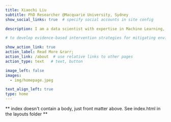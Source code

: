 ```yaml
---
title: Xiaochi Liu
subtitle: PhD Researcher @Macquarie University, Sydney
show_social_links: true  # specify social accounts in site config

description: I am a data scientist with expertise in Machine Learning, Explainable Artificial Intelligence, Geo-computation, Spatial Statistics, and Mapping. I am a programming enthusiast using R & Python to conduct end-to-end data analysis. My current research applies cutting-edge AI technologies to untangle the causal nexus between trace metal contamination and human health.

# to develop evidence-based intervention strategies for mitigating environmental exposure.

show_action_link: true
action_label: Read More &rarr;
action_link: /about  # use relative links to other pages
action_type: text   # text, button

image_left: false
images:
  - img/homepage.jpeg

text_align_left: true
type: home
---
```


** index doesn't contain a body, just front matter above.
See index.html in the layouts folder **
